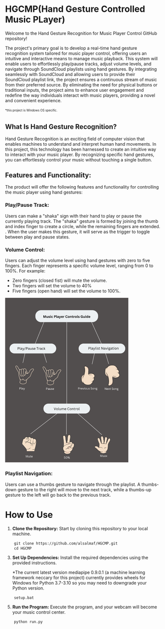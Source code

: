 # HGCMP(Hand Gesture Controlled Music PLayer)
Welcome to the Hand Gesture Recognition for Music Player Control GitHub repository!  

The project's primary goal is to develop a real-time hand gesture recognition system tailored for music player control, offering users an intuitive and interactive means to manage music playback. This system will enable users to effortlessly play/pause tracks, adjust volume levels, and navigate through SoundCloud playlists using hand gestures. By integrating seamlessly with SoundCloud and allowing users to provide their SoundCloud playlist link, the project ensures a continuous stream of music from their preferred source. By eliminating the need for physical buttons or traditional inputs, the project aims to enhance user engagement and redefine the way individuals interact with music players, providing a novel and convenient experience.  
  
<sub><sup>*this project is Windows OS specific.</sup></sub>

## What Is Hand Gesture Recognition?
Hand Gesture Recognition is an exciting field of computer vision that enables machines to understand and interpret human hand movements. In this project, this technology has been harnessed to create an intuitive way to interact with your music player. By recognizing specific hand gestures, you can effortlessly control your music without touching a single button.


## Features and Functionality:

The product will offer the following features and functionality for controlling the music player using hand gestures:

### Play/Pause Track:
Users can make a "shaka" sign with their hand to play or pause the currently playing track. The "shaka" gesture is formed by joining the thumb and index finger to create a circle, while the remaining fingers are extended. . When the user makes this gesture, it will serve as the trigger to toggle between play and pause states.

### Volume Control:
Users can adjust the volume level using hand gestures with zero to five fingers. Each finger represents a specific volume level, ranging from 0 to 100%. For example:

- Zero fingers (closed fist) will mute the volume.
- Two fingers will set the volume to 40%
- Five fingers (open hand) will set the volume to 100%.

<img src="https://github.com/alsalmaf/HGCMP_CS469/blob/main/instructionSetDiagram.png" width="400">

### Playlist Navigation:
Users can use a thumbs gesture to navigate through the playlist. A thumbs-down gesture to the right will move to the next track, while a thumbs-up gesture to the left will go back to the previous track.

# How to Use

1. **Clone the Repository:** Start by cloning this repository to your local machine.
```
    git clone https://github.com/alsalmaf/HGCMP.git
    cd HGCMP
```

3. **Set Up Dependencies:** Install the required dependencies using the provided instructions.
       
   *The current latest version mediapipe 0.9.0.1 (a machine learning framework neccary for this project) currently provides wheels for Windows for Python 3.7-3.10 so you may need to downgrade your Python version.
```
    setup.bat
```

5. **Run the Program:** Execute the program, and your webcam will become your music control center.
```
    python run.py
```
